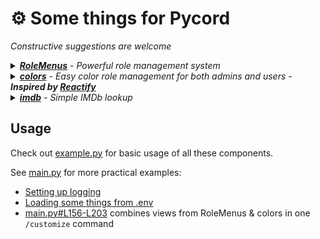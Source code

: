 # ⚙️ Some things for Pycord
*Constructive suggestions are welcome*

<details>
  <summary><i><a href="RoleMenus.py"><b>RoleMenus</b></a> - Powerful role management system</i></summary>

  - Give users a simple role management UI
  - Define multiple commands/menus at runtime
  - Allow only a single role per menu (e.g. for letting the user choose a role icon role)
  - To use, see [main.py#L4-L117](main.py#L4-L117) for how to define menus, then import RoleMenus and call `RoleMenus.register()`
  - This will register at least 1 new command based on the settings provided
  ```python
  import RoleMenus
  role_settings = { ... }
  RoleMenus.register(bot, role_settings)
  ```
<div>
  <img width=300 src="https://user-images.githubusercontent.com/20311086/204404664-07412de2-a306-42ec-b39c-5b7479b6c3d1.png" />
  <img width=300 src="https://user-images.githubusercontent.com/20311086/204404999-318706f3-36f2-434e-bf1d-f983e4ee345c.png" />

</div>
</details>
<details>
  <summary><i><a href="cogs/colors.py"><b>colors</b></a> - Easy color role management for both admins and users - <b>Inspired by <a href="https://fluxpoint.dev/reactify">Reactify</a></b></i></summary>

  - Admins can easily define new color roles by prefixing them with [C] (or change the prefix)
  - The cog will build a simple menu for users based on these rules
  - To use, simply add some color roles to your server, then import & add the cog
  - This will register `/colors`
```python
from cogs import colors
bot.add_cog(colors.Colors(bot, "[C]"))
```
<img width=400 src="https://user-images.githubusercontent.com/20311086/201162102-163788cd-9231-4cfe-81a9-661c24b7a22a.png" />
</details>
<details>
  <summary><i><a href="cogs/imdb.py"><b>imdb</b></a> - Simple IMDb lookup</i></summary>
  
  - Consider building a local sqlite database using [imdb-dataset.sh](imdb-dataset.sh), as this will speed things up considerably
  - Search by name or provide an ID
  - To use, just import and add the cog
  - This will register `/imdb`
  ```python
  from cogs import imdb
  bot.add_cog(imdb.Imdb(bot))
  ```
<img width=500 src="https://user-images.githubusercontent.com/20311086/204405345-07660af7-245b-4115-813e-db56570b51c1.png" />
<br>
<img width=300 src="https://user-images.githubusercontent.com/20311086/204405505-507a406d-8125-4fdc-b0cb-709a9b32d0fa.png" />
<img width=300 src="https://user-images.githubusercontent.com/20311086/204405847-f88bd9c7-fc9f-4a8d-9042-55a530b13d28.png" />
</details>

## Usage
Check out [example.py](example.py) for basic usage of all these components.

See [main.py](main.py) for more practical examples:
- [Setting up logging](main.py#L123-L134)
- [Loading some things from .env](main.py#L136-L139)
- [main.py#L156-L203](main.py#L156-L203) combines views from RoleMenus & colors in one `/customize` command
# 


